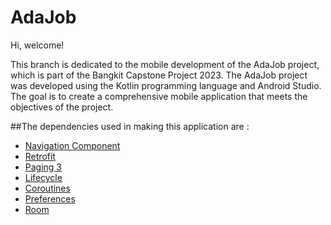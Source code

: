 # AdaJob

Hi, welcome!

This branch is dedicated to the mobile development of the AdaJob project, which is part of the Bangkit Capstone Project 2023. The AdaJob project was developed using the Kotlin programming language and Android Studio. The goal is to create a comprehensive mobile application that meets the objectives of the project.

##The dependencies used in making this application are :
+ [Navigation Component](https://developer.android.com/guide/navigation?hl=id)
+ [Retrofit](https://square.github.io/retrofit/)
+ [Paging 3](https://developer.android.com/topic/libraries/architecture/paging/v3-overview?hl=id)
+ [Lifecycle](https://developer.android.com/topic/libraries/architecture/lifecycle?hl=id)
+ [Coroutines](https://kotlinlang.org/docs/coroutines-overview.html#tutorials)
+ [Preferences](https://developer.android.com/training/data-storage/shared-preferences?hl=id)
+ [Room](https://developer.android.com/training/data-storage/room?hl=id)
